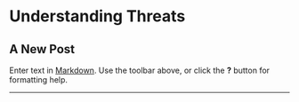 # Understanding Threats

## A New Post

Enter text in [Markdown](http://daringfireball.net/projects/markdown/). Use the toolbar above, or click the **?** button for formatting help.

***
